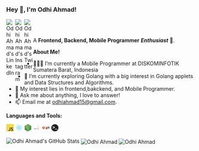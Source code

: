 <h3 title="hehehe"> Hey 👋, I'm Odhi Ahmad!</h3>

<a href="https://www.linkedin.com/in/odhi-ahmad-hidayat-526040119">
  <img align="left" alt="Odhi Ahmad's LinkedIn" width="24px" src="https://cdn.jsdelivr.net/npm/simple-icons@v3/icons/linkedin.svg" />
</a>
<a href="https://www.instagram.com/odhiahmad">
  <img align="left" alt="Odhi Ahmad's Instagram" width="24px" src="https://cdn.jsdelivr.net/npm/simple-icons@v3/icons/instagram.svg" />
</a>
<a href="https://twitter.com/odhiahmad">
  <img align="left" alt="Odhi Ahmad's Twitter" width="24px" src="https://cdn.jsdelivr.net/npm/simple-icons@3.13.0/icons/twitter.svg" />
</a>




<br />
<br />

A **Frontend, Backend, Mobile Programmer** ***Enthusiast*** 🚀.
 


**About Me!**

- 👨🏽‍💻 I’m currently a Mobile Programmer at DISKOMINFOTIK Sumatera Barat, Indonesia
- 🌱 I’m currently exploring Golang with a big interest in Golang applets and Data Structures and Algorithms. 
- 🤔 My interest lies in frontend,bakckend, and Mobile Programmer.
- 💬 Ask me about anything, I love to answer!
- 📫 Email me at [odhiahmad15@gmail.com](mailto:odhiahmad15@gmail.com).



**Languages and Tools:**  



<code><img height="20" src="https://raw.githubusercontent.com/github/explore/80688e429a7d4ef2fca1e82350fe8e3517d3494d/topics/javascript/javascript.png"></code>
<code><img height="20" src="https://raw.githubusercontent.com/github/explore/80688e429a7d4ef2fca1e82350fe8e3517d3494d/topics/react/react.png"></code>
<code><img height="20" src="https://raw.githubusercontent.com/github/explore/80688e429a7d4ef2fca1e82350fe8e3517d3494d/topics/nodejs/nodejs.png"></code>
<code><img height="20" src="https://raw.githubusercontent.com/github/explore/80688e429a7d4ef2fca1e82350fe8e3517d3494d/topics/mysql/mysql.png"></code>
<code><img height="20" src="https://raw.githubusercontent.com/github/explore/80688e429a7d4ef2fca1e82350fe8e3517d3494d/topics/git/git.png"></code>
<code><img height="20" src="https://raw.githubusercontent.com/github/explore/80688e429a7d4ef2fca1e82350fe8e3517d3494d/topics/terminal/terminal.png"></code>

<img src="https://github-readme-stats.vercel.app/api?username=odhiahmad&show_icons=true&hide_border=true&count_private=true&theme=shades-of-purple&icon_color=fad000" alt="Odhi Ahmad's GitHub Stats">
<img align="center" src="https://github-readme-streak-stats.herokuapp.com/?user=odhiahmad&count_private=true&theme=radical" alt="Odhi Ahmad" />
<img align="center" width=500 src="https://github-readme-stats.vercel.app/api/top-langs/?username=odhiahmad&count_private=true&theme=radical" alt="Odhi Ahmad" />

